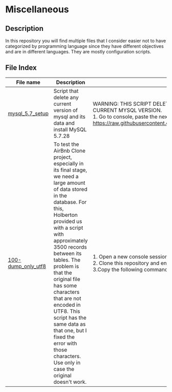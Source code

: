 # Miscellaneous

## Description

In this repository you will find multiple files that I consider easier not to have categorized by programming language since they have different objectives and are in different languages. They are mostly configuration scripts.

## File Index
|File name              |Description              |Instructions                |
|-----------------------|-------------------------|----------------------------|
|[mysql_5.7_setup](mysql_5.7_setup)|Script that delete any current version of mysql and its data and install MySQL 5.7.28|WARNING: THIS SCRIPT DELETES ANY FILE OR CONFIGURATION OF YOUR CURRENT MYSQL VERSION.<br>1. Go to console, paste the next command and press enter: wget -O - https://raw.githubusercontent.com/akegiraldo/Miscellaneous/master/mysql_5.7_setup | sudo bash<br>2. Done, it's already installed.|
|[100-dump_only_utf8](100-dump_only_utf8.sql)|To test the AirBnb Clone project, especially in its final stage, we need a large amount of data stored in the database. For this, Holberton provided us with a script with approximately 3500 records between its tables. The problem is that the original file has some characters that are not encoded in UTF8. This script has the same data as that one, but I fixed the error with those characters. Use only in case the original doesn't work.|1. Open a new console session.<br>2. Clone this repository and enter the resulting folder.<br>3.Copy the following command and press enter: `echo 100-dump_only_utf8.sql | mysql -u root -p` insert the password you created for the root user and press enter again. WARNING: This script deletes the current database with that name and all its records.<br>4. If everything went well, you already have the database, the user and all the information created.<br>|
